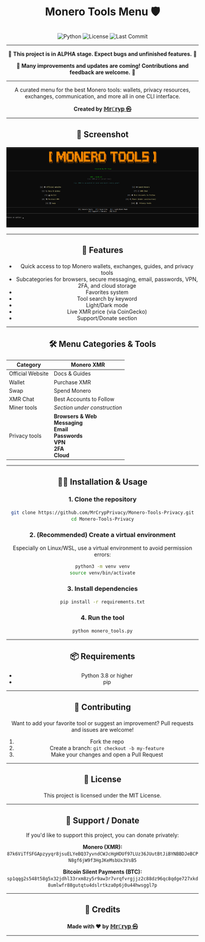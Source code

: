 # <p align="center"> Monero Tools Menu 🛡️

<div align="center">

![Python](https://img.shields.io/badge/python-3.8+-blue)
![License](https://img.shields.io/github/license/MrCrypPrivacy/Monero-Tools-Privacy)
![Last Commit](https://img.shields.io/github/last-commit/MrCrypPrivacy/Monero-Tools-Privacy)

</div>

---
<div align="center">

🚧 **This project is in ALPHA stage. Expect bugs and unfinished features.** 🚧 

🚧 **Many improvements and updates are coming! Contributions and feedback are welcome.** 🚧

---

A curated menu for the best Monero tools: wallets, privacy resources, exchanges, communication, and more all in one CLI interface.

<div align="center"> 

 **Created by [𝕄𝕣ℂ𝕣𝕪𝕡 ㉿](https://x.com/L0rd_t0ken)**

---

## <p align="center"> 📸 Screenshot

![Screenshot](screenshots/Screenshot.png)

---

## <p align="center"> 🚀 Features

- Quick access to top Monero wallets, exchanges, guides, and privacy tools
- Subcategories for browsers, secure messaging, email, passwords, VPN, 2FA, and cloud storage
- Favorites system
- Tool search by keyword
- Light/Dark mode
- Live XMR price (via CoinGecko)
- Support/Donate section

---

## <p align="center"> 🛠️ Menu Categories & Tools
<div align="center">

| Category                  |    Monero XMR                                                                                                    |
|---------------------------|---------------------------------------------------------------------------------------------------------------------------|
| Official Website          |        Docs & Guides                                                                                                   |
| Wallet             |            Purchase XMR                             |
| Swap                    |         Spend Monero                                                                                                     |
|XMR Chat              |        Best Accounts to Follow                                                                           |
| Miner tools               | _Section under construction_                                                                                              |
| Privacy tools             | **Browsers & Web**  <br> **Messaging** <br> **Email** <br> **Passwords** <br> **VPN** <br> **2FA**  <br> **Cloud**  |

---

## <p align="center"> 🧑‍💻 Installation & Usage

### 1. Clone the repository

```bash
git clone https://github.com/MrCrypPrivacy/Monero-Tools-Privacy.git
cd Monero-Tools-Privacy
```

### 2. (Recommended) Create a virtual environment

Especially on Linux/WSL, use a virtual environment to avoid permission errors:

```bash
python3 -m venv venv
source venv/bin/activate
```

### 3. Install dependencies

```bash
pip install -r requirements.txt
```

### 4. Run the tool

```bash
python monero_tools.py
```

---

## <p align="center"> 📦 Requirements

- Python 3.8 or higher
- pip

---

## <p align="center"> 🤝 Contributing

Want to add your favorite tool or suggest an improvement?
Pull requests and issues are welcome!

1. Fork the repo
2. Create a branch: `git checkout -b my-feature`
3. Make your changes and open a Pull Request

---

## <p align="center"> 📜 License

This project is licensed under the MIT License.

---

<div align="center">

## 💸 Support / Donate

If you'd like to support this project, you can donate privately:

**Monero (XMR):**  
<code>87k6ViTfSFGApzyyqr8jsuELYeBQ37yvndCWJcHgHDUf97LUz36JUutBtJiBYNBBDJeBCPN8gf6jW9f3HgJKeMsbUx3VsB5</code>

**Bitcoin Silent Payments (BTC):**  
<code>sp1qqg2s548t58g5x32jdhl33rxm8zy5r9aw3r7vrqfvrgjjz2c88dz96qc8qdge727xkd8umlwfr88gutqtu4dslrtkza0p6j0u44hwsggl7p</code>

</div>

---

## <p align="center"> 🙌 Credits


<div align="center"> 

 **Made with ❤️ by [𝕄𝕣ℂ𝕣𝕪𝕡 ㉿](https://x.com/MrCrypPrivacy)**

---
